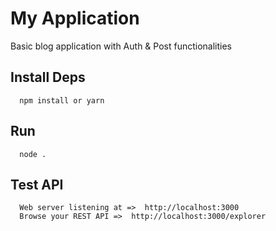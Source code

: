 # My Application

Basic blog application with Auth & Post functionalities

## Install Deps

```
  npm install or yarn
```

## Run

```
  node .
```

## Test API

```
  Web server listening at =>  http://localhost:3000
  Browse your REST API =>  http://localhost:3000/explorer
```
